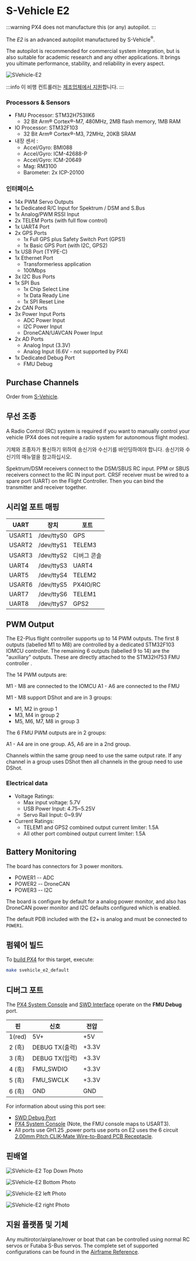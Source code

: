 # S-Vehicle E2

:::warning
PX4 does not manufacture this (or any) autopilot.
:::

The _E2_ is an advanced autopilot manufactured by S-Vehicle<sup>&reg;</sup>.

The autopilot is recommended for commercial system integration, but is also suitable for academic research and any other applications.
It brings you ultimate performance, stability, and reliability in every aspect.

![SVehicle-E2](../../assets/flight_controller/svehicle_e2/main.png)

:::info
이 비행 컨트롤러는 [제조업체에서 지원](../flight_controller/autopilot_manufacturer_supported.md)합니다.
:::

### Processors & Sensors

- FMU Processor: STM32H753IIK6
  - 32 Bit Arm® Cortex®-M7, 480MHz, 2MB flash memory, 1MB RAM
- IO Processor: STM32F103
  - 32 Bit Arm® Cortex®-M3, 72MHz, 20KB SRAM
- 내장 센서 :
  - Accel/Gyro: BMI088
  - Accel/Gyro: ICM-42688-P
  - Accel/Gyro: ICM-20649
  - Mag: RM3100
  - Barometer: 2x ICP-20100

### 인터페이스

- 14x PWM Servo Outputs
- 1x Dedicated R/C Input for Spektrum / DSM and S.Bus
- 1x Analog/PWM RSSI Input
- 2x TELEM Ports (with full flow control)
- 1x UART4 Port
- 2x GPS Ports
  - 1x Full GPS plus Safety Switch Port (GPS1)
  - 1x Basic GPS Port (with I2C, GPS2)
- 1x USB Port (TYPE-C)
- 1x Ethernet Port
  - Transformerless application
  - 100Mbps
- 3x I2C Bus Ports
- 1x SPI Bus
  - 1x Chip Select Line
  - 1x Data Ready Line
  - 1x SPI Reset Line
- 2x CAN Ports
- 3x Power Input Ports
  - ADC Power Input
  - I2C Power Input
  - DroneCAN/UAVCAN Power Input
- 2x AD Ports
  - Analog Input (3.3V)
  - Analog Input (6.6V - not supported by PX4)
- 1x Dedicated Debug Port
  - FMU Debug

## Purchase Channels

Order from [S-Vehicle](https://svehicle.cn/).

## 무선 조종

A Radio Control (RC) system is required if you want to manually control your vehicle (PX4 does not require a radio system for autonomous flight modes).

기체와 조종자가 통신하기 위하여 송신기와 수신기를 바인딩하여야 합니다.
송신기와 수신기의 매뉴얼을 참고하십시오.

Spektrum/DSM receivers connect to the DSM/SBUS RC input.
PPM or SBUS receivers connect to the RC IN input port.
CRSF receiver must be wired to a spare port (UART) on the Flight Controller. Then you can bind the transmitter and receiver together.

## 시리얼 포트 매핑

| UART   | 장치         | 포트       |
| ------ | ---------- | -------- |
| USART1 | /dev/ttyS0 | GPS      |
| USART2 | /dev/ttyS1 | TELEM3   |
| USART3 | /dev/ttyS2 | 디버그 콘솔   |
| UART4  | /dev/ttyS3 | UART4    |
| UART5  | /dev/ttyS4 | TELEM2   |
| USART6 | /dev/ttyS5 | PX4IO/RC |
| UART7  | /dev/ttyS6 | TELEM1   |
| UART8  | /dev/ttyS7 | GPS2     |

## PWM Output

The E2-Plus flight controller supports up to 14 PWM outputs.
The first 8 outputs (labelled M1 to M8) are controlled by a dedicated STM32F103 IOMCU controller.
The remaining 6 outputs (labelled 9 to 14) are the "auxiliary" outputs.
These are directly attached to the STM32H753 FMU controller .

The 14 PWM outputs are:

M1 - M8 are connected to the IOMCU
A1 - A6 are connected to the FMU

M1 - M8 support DShot and are in 3 groups:

- M1, M2 in group 1
- M3, M4 in group 2
- M5, M6, M7, M8 in group 3

The 6 FMU PWM outputs are in 2 groups:

A1 - A4 are in one group.
A5, A6 are in a 2nd group.

Channels within the same group need to use the same output rate.
If any channel in a group uses DShot then all channels in the group need to use DShot.

### Electrical data

- Voltage Ratings:
  - Max input voltage: 5.7V
  - USB Power Input: 4.75\~5.25V
  - Servo Rail Input: 0\~9.9V
- Current Ratings:
  - TELEM1 and GPS2 combined output current limiter: 1.5A
  - All other port combined output current limiter: 1.5A

## Battery Monitoring

The board has connectors for 3 power monitors.

- POWER1 -- ADC
- POWER2 -- DroneCAN
- POWER3 -- I2C

The board is configure by default for a analog power monitor, and also has DroneCAN power monitor and I2C defaults configured which is enabled.

The default PDB included with the E2+ is analog and must be connected to `POWER1`.

## 펌웨어 빌드

To [build PX4](../dev_setup/building_px4.md) for this target, execute:

```sh
make svehicle_e2_default
```

## 디버그 포트

The [PX4 System Console](../debug/system_console.md) and [SWD Interface](../debug/swd_debug.md) operate on the **FMU Debug** port.

| 핀                         | 신호                              | 전압                    |
| ------------------------- | ------------------------------- | --------------------- |
| 1(red) | 5V+                             | +5V                   |
| 2 (흑)  | DEBUG TX(출력) | +3.3V |
| 3 (흑)  | DEBUG TX(입력) | +3.3V |
| 4 (흑)  | FMU_SWDIO  | +3.3V |
| 5 (흑)  | FMU_SWCLK  | +3.3V |
| 6 (흑)  | GND                             | GND                   |

For information about using this port see:

- [SWD Debug Port](../debug/swd_debug.md)
- [PX4 System Console](../debug/system_console.md) (Note, the FMU console maps to USART3).
- All ports use GH1.25 ,power ports use ports on E2 uses the 6 circuit [2.00mm Pitch CLIK-Mate Wire-to-Board PCB Receptacle](https://www.molex.com/en-us/products/part-detail/5024430670).

## 핀배열

![SVehicle-E2 Top Down Photo](../../assets/flight_controller/svehicle_e2/top.png)

![SVehicle-E2 Bottom Photo](../../assets/flight_controller/svehicle_e2/back.jpeg)

![SVehicle-E2 left Photo](../../assets/flight_controller/svehicle_e2/left.png)

![SVehicle-E2 right Photo](../../assets/flight_controller/svehicle_e2/right.png)

## 지원 플랫폼 및 기체

Any multirotor/airplane/rover or boat that can be controlled using normal RC servos or Futaba S-Bus servos.
The complete set of supported configurations can be found in the [Airframe Reference](../airframes/airframe_reference.md).
